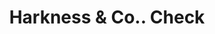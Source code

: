 ---
doi: 10.7916/D8P2895X
date_other: '1880'
date_other_textual: 1880-1889
form: printed ephemera
genre:
- Checks (bank checks)
name:
- Harkness & Co.
object_in_context_url: https://biggert.cul.columbia.edu/items/view/ave_biggert_00146
subject_hierarchical_geographic:
- Salmon City, Idaho, United States
subject_name:
- Harkness & Co.
title: Harkness & Co.. Check
sort_title: Harkness & Co.. Check
call_number: ave_biggert_00146
coordinates:
- 45.17805555555555,-113.90277777777779
pid: ave_biggert_00146
identifiers: ave_biggert_00146
thumbnail: https://derivativo-2.library.columbia.edu/iiif/2/ldpd:342720/full/!256,256/0/native.jpg
permalink: "/items/ave_biggert_00146/"
layout: iiif-image-page
---